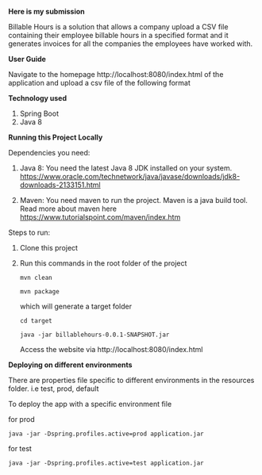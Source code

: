 **Here is my submission**

Billable Hours is a solution that allows a company upload a CSV file containing their employee billable hours in a specified format
and it generates invoices for all the companies the employees have worked with.

**User Guide**

Navigate to the homepage http://localhost:8080/index.html of the application and upload a csv file of the following format


**Technology used**
1. Spring Boot
2. Java 8


**Running this Project Locally**

Dependencies you need:
1. Java 8: You need the latest Java 8 JDK installed on your system. https://www.oracle.com/technetwork/java/javase/downloads/jdk8-downloads-2133151.html

2. Maven: You need maven to run the project. Maven is a java build tool.
Read more about maven here https://www.tutorialspoint.com/maven/index.htm 

Steps to run:
1. Clone this project

2. Run this commands in the root folder of the project

    `mvn clean`

    `mvn package`

    which will generate a target folder

    `cd target`

    `java -jar billablehours-0.0.1-SNAPSHOT.jar`

    Access the website via http://localhost:8080/index.html

**Deploying on different environments**

There are properties file specific to different environments in the resources folder. i.e test, prod, default

To deploy the app with a specific environment file 

for prod

`java -jar -Dspring.profiles.active=prod application.jar`

for test

`java -jar -Dspring.profiles.active=test application.jar`





